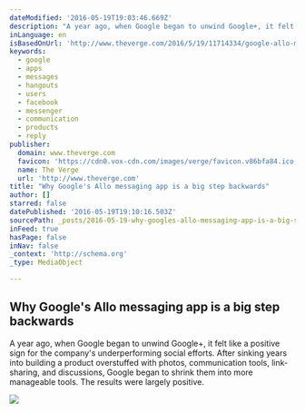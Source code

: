 ```yaml
---
dateModified: '2016-05-19T19:03:46.669Z'
description: "A year ago, when Google began to unwind Google+, it felt like a positive sign for the company's underperforming social efforts. After sinking years into building a product overstuffed with photos, communication tools, link-sharing, and discussions, Google began to shrink them into more manageable tools. The results were largely positive."
inLanguage: en
isBasedOnUrl: 'http://www.theverge.com/2016/5/19/11714334/google-allo-messaging-app-hangouts-chaos'
keywords:
  - google
  - apps
  - messages
  - hangouts
  - users
  - facebook
  - messenger
  - communication
  - products
  - reply
publisher:
  domain: www.theverge.com
  favicon: 'https://cdn0.vox-cdn.com/images/verge/favicon.v86bfa84.ico'
  name: The Verge
  url: 'http://www.theverge.com'
title: "Why Google's Allo messaging app is a big step backwards"
author: []
starred: false
datePublished: '2016-05-19T19:10:16.503Z'
sourcePath: _posts/2016-05-19-why-googles-allo-messaging-app-is-a-big-step-backwards.md
inFeed: true
hasPage: false
inNav: false
_context: 'http://schema.org'
_type: MediaObject

---
```

<article style=""><h1>Why Google's Allo messaging app is a big step backwards</h1><p>A year ago, when Google began to unwind Google+, it felt like a positive sign for the company's underperforming social efforts. After sinking years into building a product overstuffed with photos, communication tools, link-sharing, and discussions, Google began to shrink them into more manageable tools. The results were largely positive.</p><img src="https://cdn2.vox-cdn.com/thumbor/nKwr87keX5fJYdZOMGSIfebFEU4=/cdn0.vox-cdn.com/uploads/chorus_asset/file/6498513/google-allo-vpavic-verge-10.0.jpg" /></article>